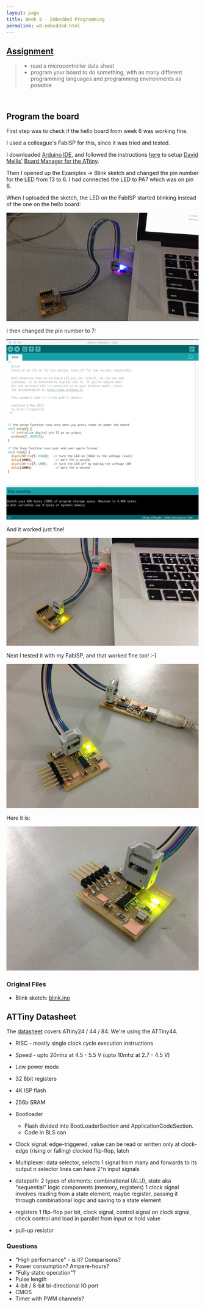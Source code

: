 ```yaml
---
layout: page
title: Week 8 - Embedded Programming 
permalink: w8-embedded.html
---
```


## [Assignment](http://academy.cba.mit.edu/classes/embedded_programming/index.html)

>* read a microcontroller data sheet   
>* program your board to do something, with as many different programming languages and programming environments as possible   

&nbsp;

## Program the board

First step was to check if the hello board from week 6 was working fine. 

I used a colleague's FabISP for this, since it was tried and tested.

I downloaded [Arduino IDE](https://www.arduino.cc/en/Main/Software), and followed the instructions 
[here](http://highlowtech.org/?p=1695) to setup [David Mellis']((https://github.com/damellis/attiny)) 
[Board Manager for the ATtiny](https://raw.githubusercontent.com/damellis/attiny/ide-1.6.x-boards-manager/package_damellis_attiny_index.json).
 
Then I opened up the Examples -> Blink sketch and changed the pin number for the LED from 13 to 6. I had connected the LED to 
 PA7 which was on pin 6. 
 
 When I uploaded the sketch, the LED on the FabISP started blinking instead of the one on the hello board:
  
<img src="images/w8-isp-led-blinking.gif"/>

I then changed the pin number to 7:
 
<img src="images/w8-blink-sketch.jpg"/>

And it worked just fine! 

<img src="images/w8-hello-led-blinking.gif"/>

Next I tested it with my FabISP, and that worked fine too! :-)

<img src="images/w8-hello-led-my-fabisp.jpg"/>

Here it is:

<img src="images/w8-hello-led-blinking.jpg"/>

### Original Files

* Blink sketch: [blink.ino](files/blink/blink.ino) 


## ATTiny Datasheet

The [datasheet](http://www.atmel.com/images/doc8006.pdf) covers ATtiny24 / 44 / 84. We're using the ATTiny44. 

* RISC - mostly single clock cycle execution instructions
* Speed - upto 20mhz at 4.5 - 5.5 V (upto 10mhz at 2.7 - 4.5 V)
* Low power mode
* 32 8bit registers
* 4K ISP flash
* 256b SRAM

* Bootloader
    * Flash divided into BootLoaderSection and ApplicationCodeSection. 
    * Code in BLS can  

* Clock signal: edge-triggered, value can be read or written only at clock-edge (rising or falling)
    clocked flip-flop, latch

* Multiplexer: data selector, selects 1 signal from many and forwards to its output n selector lines can have 2^n input signals

* datapath: 
    2 types of elements: combinational (ALU), state aka "sequential" logic components (memory, registers) 
    1 clock signal involves reading from a state element, maybe register, passing it through combinational logic and saving to a state element

* registers
    1 flip-flop per bit, clock signal, control signal
    on clock signal, check control and load in parallel from input or hold value

* pull-up resistor
    

### Questions

* "High performance" - is it? Comparisons? 
* Power consumption? Ampere-hours?
* "Fully static operation"?
* Pulse length
* 4-bit / 8-bit bi-directional IO port
* CMOS
* Timer with PWM channels?